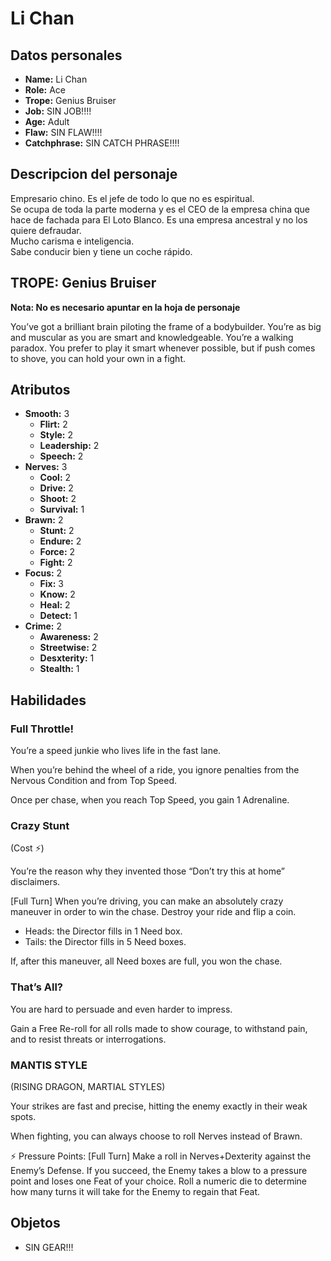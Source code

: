 
# Li Chan

## Datos personales

* **Name:** Li Chan
* **Role:** Ace
* **Trope:** Genius Bruiser
* **Job:** SIN JOB!!!!
* **Age:** Adult
* **Flaw:** SIN FLAW!!!!
* **Catchphrase:** SIN CATCH PHRASE!!!!

## Descripcion del personaje

Empresario chino. Es el jefe de todo lo que no es espiritual.  
Se ocupa de toda la parte moderna y es el CEO de la empresa china que hace de fachada para El Loto Blanco. Es una empresa ancestral y no los quiere defraudar.  
Mucho carisma e inteligencia.  
Sabe conducir bien y tiene un coche rápido.


## TROPE: Genius Bruiser

**Nota: No es necesario apuntar en la hoja de personaje**

You’ve got a brilliant brain piloting the frame of a bodybuilder. You’re as big and muscular as you are smart and knowledgeable. You’re a walking paradox. You prefer to play it smart whenever possible, but if push comes to shove, you can hold your own in a fight.

## Atributos

* **Smooth:** 3
    * **Flirt:** 2
    * **Style:** 2
    * **Leadership:** 2
    * **Speech:** 2
* **Nerves:** 3
    * **Cool:** 2
    * **Drive:** 2
    * **Shoot:** 2
    * **Survival:** 1
* **Brawn:** 2
    * **Stunt:** 2
    * **Endure:** 2
    * **Force:** 2
    * **Fight:** 2
* **Focus:** 2
    * **Fix:** 3
    * **Know:** 2
    * **Heal:** 2
    * **Detect:** 1
* **Crime:** 2
    * **Awareness:** 2
    * **Streetwise:** 2
    * **Desxterity:** 1
    * **Stealth:** 1


## Habilidades

### Full Throttle!

You’re a speed junkie who lives life in the fast lane.

When you’re behind the wheel of a ride, you ignore penalties from the Nervous Condition and from Top Speed.

Once per chase, when you reach Top Speed, you gain 1 Adrenaline.


### Crazy Stunt

(Cost ⚡)

You’re the reason why they invented those “Don’t try this at home” disclaimers.

[Full Turn] When you’re driving, you can make an absolutely crazy maneuver in order to win the chase. Destroy your ride and flip a coin. 

* Heads: the Director fills in 1 Need box.
* Tails: the Director fills in 5 Need boxes. 

If, after this maneuver, all Need boxes are full, you won the chase.


### That’s All?

You are hard to persuade and even harder to impress.

Gain a Free Re-roll for all rolls made to show courage, to withstand pain, and to resist threats or interrogations.


### MANTIS STYLE

(RISING DRAGON, MARTIAL STYLES)

Your strikes are fast and precise, hitting the enemy exactly in their weak spots.

When fighting, you can always choose to roll Nerves instead of Brawn.

⚡ Pressure Points: [Full Turn] Make a roll in Nerves+Dexterity against the Enemy’s Defense. If you succeed, the Enemy takes a blow to a pressure point and loses one Feat of your choice. Roll a numeric die to determine how many turns it will take for the Enemy to regain that Feat.




## Objetos

* SIN GEAR!!!

